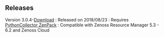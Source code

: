 Releases
--------

Version 3.0.4-<a rel="nofollow" class="external" href="https://delivery.zenoss.com/">Download</a>
:   Released on 2018/08/23
:   Requires [PythonCollector ZenPack](http://zenoss.com/product/zenpacks/pythoncollector)
:   Compatible with Zenoss Resource Manager 5.3 - 6.2 and Zenoss Cloud

